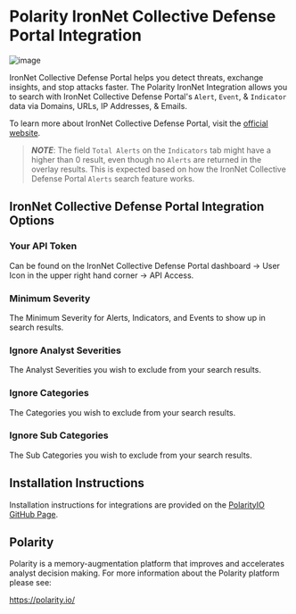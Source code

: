 # Polarity IronNet Collective Defense Portal Integration
![image](https://img.shields.io/badge/status-beta-green.svg)

IronNet Collective Defense Portal helps you detect threats, exchange insights, and stop attacks faster. The Polarity IronNet Integration allows you to search with IronNet Collective Defense Portal's `Alert`, `Event`, & `Indicator` data via Domains, URLs, IP Addresses, & Emails.


To learn more about IronNet Collective Defense Portal, visit the [official website](https://www.ironnet.com/).

> ***NOTE***: The field `Total Alerts` on the `Indicators` tab might have a higher than 0 result, even though no `Alerts` are returned in the overlay results.  This is expected based on how the IronNet Collective Defense Portal `Alerts` search feature works.

## IronNet Collective Defense Portal Integration Options
### Your API Token
Can be found on the IronNet Collective Defense Portal dashboard -> User Icon in the upper right hand corner -> API Access.

### Minimum Severity
The Minimum Severity for Alerts, Indicators, and Events to show up in search results.

### Ignore Analyst Severities
The Analyst Severities you wish to exclude from your search results.

### Ignore Categories
The Categories you wish to exclude from your search results.

### Ignore Sub Categories
The Sub Categories you wish to exclude from your search results.



## Installation Instructions

Installation instructions for integrations are provided on the [PolarityIO GitHub Page](https://polarityio.github.io/).

## Polarity

Polarity is a memory-augmentation platform that improves and accelerates analyst decision making. For more information about the Polarity platform please see:

https://polarity.io/
